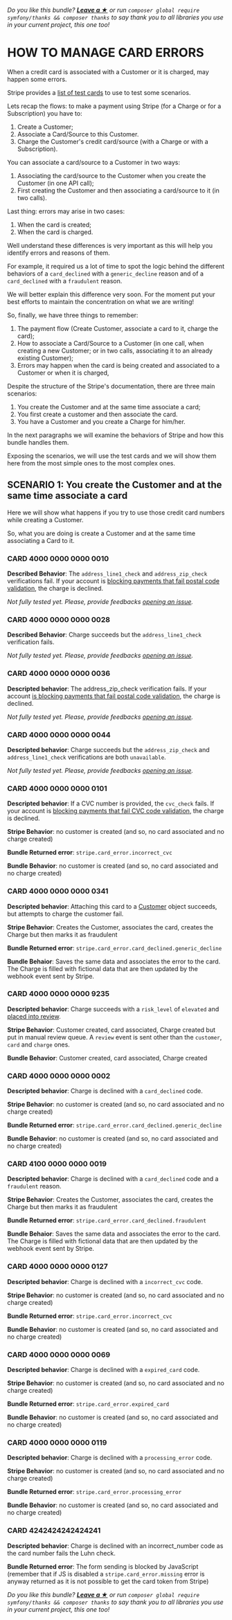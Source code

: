 *Do you like this bundle? [**Leave a &#9733;**](#js-repo-pjax-container) or run `composer global require symfony/thanks && composer thanks` to say thank you to all libraries you use in your current project, this one too!*

HOW TO MANAGE CARD ERRORS
=========================

When a credit card is associated with a Customer or it is charged, may happen some errors.

Stripe provides a [list of test cards](https://stripe.com/docs/testing#cards-responses) to use to test some scenarios.

Lets recap the flows: to make a payment using Stripe (for a Charge or for a Subscription) you have to:

1) Create a Customer;
2) Associate a Card/Source to this Customer.
3) Charge the Customer's credit card/source (with a Charge or with a Subscription).

You can associate a card/source to a Customer in two ways:

1) Associating the card/source to the Customer when you create the Customer (in one API call);
2) First creating the Customer and then associating a card/source to it (in two calls).

Last thing: errors may arise in two cases:

1) When the card is created;
2) When the card is charged.

Well understand these differences is very important as this will help you identify errors and reasons of them.

For example, it required us a lot of time to spot the logic behind the different behaviors of a `card_declined` with a
 `generic_decline` reason and of a `card_declined` with a `fraudulent` reason.
 
We will better explain this difference
 very soon. For the moment put your best efforts to maintain the concentration on what we are writing!
 
 So, finally, we have three things to remember:

1) The payment flow (Create Customer, associate a card to it, charge the card);
2) How to associate a Card/Source to a Customer (in one call, when creating a new Customer; or in two calls, associating
 it to an already existing Customer);
3) Errors may happen when the card is being created and associated to a Customer or when it is charged,

Despite the structure of the Stripe's documentation, there are three main scenarios:
1) You create the Customer and at the same time associate a card;
2) You first create a customer and then associate the card.
3) You have a Customer and you create a Charge for him/her.

In the next paragraphs we will examine the behaviors of Stripe and how this bundle handles them.

Exposing the scenarios, we will use the test cards and we will show them here from the most simple ones to the most
 complex ones.

## SCENARIO 1: You create the Customer and at the same time associate a card

Here we will show what happens if you try to use those credit card numbers while creating a Customer.

So, what you are doing is create a Customer and at the same time associating a Card to it.

### CARD 4000 0000 0000 0010

**Described Behavior**: The `address_line1_check` and `address_zip_check` verifications fail. If your account is
 [blocking payments that fail postal code validation](https://stripe.com/docs/radar/rules#traditional-bank-checks), the
 charge is declined.

_Not fully tested yet. Please, provide feedbacks [opening an issue](https://github.com/Aerendir/stripe-bundle/issues)._

### CARD 4000 0000 0000 0028

**Described Behavior**: Charge succeeds but the `address_line1_check` verification fails.

_Not fully tested yet. Please, provide feedbacks [opening an issue](https://github.com/Aerendir/stripe-bundle/issues)._

### CARD 4000 0000 0000 0036

**Descripted behavior**: The address_zip_check verification fails. If your account [is blocking payments that fail
 postal code validation](https://stripe.com/docs/radar/rules#traditional-bank-checks), the charge is declined.

_Not fully tested yet. Please, provide feedbacks [opening an issue](https://github.com/Aerendir/stripe-bundle/issues)._

### CARD 4000 0000 0000 0044

**Descripted behavior**: Charge succeeds but the `address_zip_check` and `address_line1_check` verifications are both
 `unavailable`.

_Not fully tested yet. Please, provide feedbacks [opening an issue](https://github.com/Aerendir/stripe-bundle/issues)._

### CARD 4000 0000 0000 0101

**Descripted behavior**: If a CVC number is provided, the `cvc_check` fails. If your account is [blocking payments that
 fail CVC code validation](https://stripe.com/docs/radar/rules#traditional-bank-checks), the charge is declined.

**Stripe Behavior**: no customer is created (and so, no card associated and no charge created)

**Bundle Returned error**: `stripe.card_error.incorrect_cvc`

**Bundle Behavior**: no customer is created (and so, no card associated and no charge created)

### CARD 4000 0000 0000 0341

**Descripted behavior**: Attaching this card to a [Customer](https://stripe.com/docs/api#customer_object) object
 succeeds, but attempts to charge the customer fail.

**Stripe Behavior**: Creates the Customer, associates the card, creates the Charge but then marks it as fraudulent

**Bundle Returned error**: `stripe.card_error.card_declined.generic_decline`

**Bundle Behaior**: Saves the same data and associates the error to the card. The Charge is filled with fictional
 data that are then updated by the webhook event sent by Stripe.

### CARD 4000 0000 0000 9235

**Descripted behavior**: Charge succeeds with a `risk_level` of `elevated` and [placed into review](https://stripe.com/docs/radar/review).

**Stripe Behavior**: Customer created, card associated, Charge created but put in manual review queue. A `review` event
 is sent other than the `customer`, `card` and `charge` ones.

**Bundle Behavior**: Customer created, card associated, Charge created

### CARD 4000 0000 0000 0002

**Descripted behavior**: Charge is declined with a `card_declined` code.

**Stripe Behavior**: no customer is created (and so, no card associated and no charge created)

**Bundle Returned error**: `stripe.card_error.card_declined.generic_decline`

**Bundle Behavior**: no customer is created (and so, no card associated and no charge created)

### CARD 4100 0000 0000 0019

**Descripted behavior**: Charge is declined with a `card_declined` code and a `fraudulent` reason.

**Stripe Behavior**: Creates the Customer, associates the card, creates the Charge but then marks it as fraudulent

**Bundle Returned error**: `stripe.card_error.card_declined.fraudulent`

**Bundle Behaior**: Saves the same data and associates the error to the card. The Charge is filled with fictional
 data that are then updated by the webhook event sent by Stripe.

### CARD 4000 0000 0000 0127

**Descripted behavior**: Charge is declined with a `incorrect_cvc` code.

**Stripe Behavior**: no customer is created (and so, no card associated and no charge created)

**Bundle Returned error**: `stripe.card_error.incorrect_cvc`

**Bundle Behavior**: no customer is created (and so, no card associated and no charge created)

### CARD 4000 0000 0000 0069

**Descripted behavior**: Charge is declined with a `expired_card` code.

**Stripe Behavior**: no customer is created (and so, no card associated and no charge created)

**Bundle Returned error**: `stripe.card_error.expired_card`

**Bundle Behavior**: no customer is created (and so, no card associated and no charge created)

### CARD 4000 0000 0000 0119

**Descripted behavior**: Charge is declined with a `processing_error` code.

**Stripe Behavior**: no customer is created (and so, no card associated and no charge created)

**Bundle Returned error**: `stripe.card_error.processing_error`

**Bundle Behavior**: no customer is created (and so, no card associated and no charge created)

### CARD 4242424242424241

**Descripted behavior**: Charge is declined with an incorrect_number code as the card number fails the Luhn check.

**Bundle Returned error**: The form sending is blocked by JavaScript (remember that if JS is disabled a
 `stripe.card_error.missing` error is anyway returned as it is not possible to get the card token from Stripe)

*Do you like this bundle? [**Leave a &#9733;**](#js-repo-pjax-container) or run `composer global require symfony/thanks && composer thanks` to say thank you to all libraries you use in your current project, this one too!*
